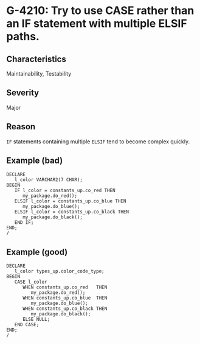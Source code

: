 # G-4210: Try to use CASE rather than an IF statement with multiple ELSIF paths.

## Characteristics

Maintainability, Testability

## Severity

Major

## Reason

`IF` statements containing multiple `ELSIF` tend to become complex quickly.

## Example (bad)

```
DECLARE
   l_color VARCHAR2(7 CHAR);
BEGIN
   IF l_color = constants_up.co_red THEN
      my_package.do_red();
   ELSIF l_color = constants_up.co_blue THEN
      my_package.do_blue();
   ELSIF l_color = constants_up.co_black THEN
      my_package.do_black();
   END IF;
END;
/
```

## Example (good)

```
DECLARE
   l_color types_up.color_code_type;
BEGIN
   CASE l_color
      WHEN constants_up.co_red   THEN 
         my_package.do_red();
      WHEN constants_up.co_blue  THEN 
         my_package.do_blue();
      WHEN constants_up.co_black THEN 
         my_package.do_black();
      ELSE NULL;
   END CASE;
END;
/
```